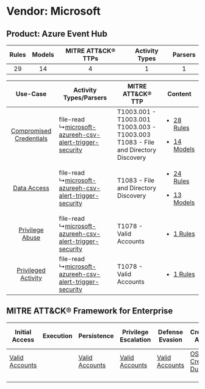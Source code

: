 Vendor: Microsoft
=================
Product: Azure Event Hub
------------------------
| Rules | Models | MITRE ATT&CK® TTPs | Activity Types | Parsers |
|:-----:|:------:|:------------------:|:--------------:|:-------:|
|  29   |   14   |         4          |       1        |    1    |

|    Use-Case    | Activity Types/Parsers    | MITRE ATT&CK® TTP    | Content    |
|:----:| ---- | ---- | ---- |
| [Compromised Credentials](../../../UseCases/uc_compromised_credentials.md) |  file-read<br> ↳[microsoft-azureeh-csv-alert-trigger-security](Ps/pC_microsoftazureehcsvalerttriggersecurity.md)<br> | T1003.001 - T1003.001<br>T1003.003 - T1003.003<br>T1083 - File and Directory Discovery<br> | [<ul><li>28 Rules</li></ul><ul><li>14 Models</li></ul>](RM/r_m_microsoft_azure_event_hub_Compromised_Credentials.md) |
|    [Data Access](../../../UseCases/uc_data_access.md)    |  file-read<br> ↳[microsoft-azureeh-csv-alert-trigger-security](Ps/pC_microsoftazureehcsvalerttriggersecurity.md)<br> | T1083 - File and Directory Discovery<br>    | [<ul><li>24 Rules</li></ul><ul><li>13 Models</li></ul>](RM/r_m_microsoft_azure_event_hub_Data_Access.md)    |
|         [Privilege Abuse](../../../UseCases/uc_privilege_abuse.md)         |  file-read<br> ↳[microsoft-azureeh-csv-alert-trigger-security](Ps/pC_microsoftazureehcsvalerttriggersecurity.md)<br> | T1078 - Valid Accounts<br>    | [<ul><li>1 Rules</li></ul>](RM/r_m_microsoft_azure_event_hub_Privilege_Abuse.md)    |
|     [Privileged Activity](../../../UseCases/uc_privileged_activity.md)     |  file-read<br> ↳[microsoft-azureeh-csv-alert-trigger-security](Ps/pC_microsoftazureehcsvalerttriggersecurity.md)<br> | T1078 - Valid Accounts<br>    | [<ul><li>1 Rules</li></ul>](RM/r_m_microsoft_azure_event_hub_Privileged_Activity.md)    |

MITRE ATT&CK® Framework for Enterprise
--------------------------------------
| Initial Access                                                      | Execution | Persistence                                                         | Privilege Escalation                                                | Defense Evasion                                                     | Credential Access                                                          | Discovery                                                                         | Lateral Movement | Collection | Command and Control | Exfiltration | Impact |
| ------------------------------------------------------------------- | --------- | ------------------------------------------------------------------- | ------------------------------------------------------------------- | ------------------------------------------------------------------- | -------------------------------------------------------------------------- | --------------------------------------------------------------------------------- | ---------------- | ---------- | ------------------- | ------------ | ------ |
| [Valid Accounts](https://attack.mitre.org/techniques/T1078)<br><br> |           | [Valid Accounts](https://attack.mitre.org/techniques/T1078)<br><br> | [Valid Accounts](https://attack.mitre.org/techniques/T1078)<br><br> | [Valid Accounts](https://attack.mitre.org/techniques/T1078)<br><br> | [OS Credential Dumping](https://attack.mitre.org/techniques/T1003)<br><br> | [File and Directory Discovery](https://attack.mitre.org/techniques/T1083)<br><br> |                  |            |                     |              |        |